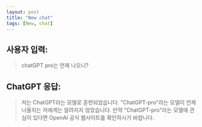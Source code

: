```yaml
---
layout: post
title: "New chat"
tags: [New, chat]
---
```


## 사용자 입력:
> chatGPT pro는 언제 나오니?

## ChatGPT 응답:
> 저는 ChatGPT라는 모델로 훈련되었습니다. "ChatGPT-pro"라는 모델이 언제 나올지는 저에게는 알려지지 않았습니다. 만약 "ChatGPT-pro"라는 모델에 관심이 있다면 OpenAI 공식 웹사이트를 확인하시기 바랍니다.


